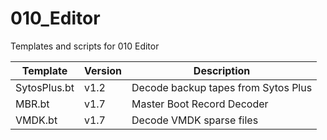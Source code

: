 # 010_Editor
Templates and scripts for 010 Editor



| Template           | Version | Description |
| ---                | ---     | --- | 
| SytosPlus.bt       | v1.2    | Decode backup tapes from Sytos Plus |
| MBR.bt             | v1.7    | Master Boot Record Decoder    |
| VMDK.bt            | v1.7    | Decode VMDK sparse files      |

